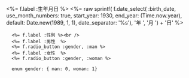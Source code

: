 <%= f.label :生年月日 %>
      <%= raw sprintf(
            f.date_select( :birth_date, use_month_numbers: true, start_year: 1930,
              end_year: (Time.now.year), default: Date.new(1989, 1, 1), date_separator: '%s'), '年 ', '月 ') + '日' %>
      
      <%= f.label :性別 %><br />
      <%= f.label :男性  %>
      <%= f.radio_button :gender, :man %>
      <%= f.label :女性  %>
      <%= f.radio_button :gender, :woman %>
      
      enum gender: { man: 0, woman: 1}